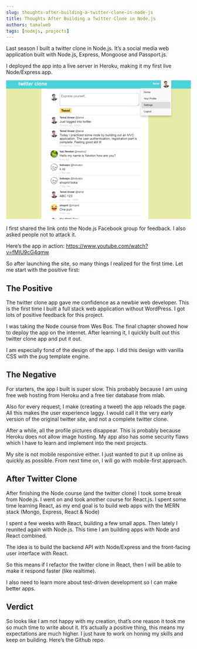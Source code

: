 ```yaml
---
slug: thoughts-after-building-a-twitter-clone-in-node-js
title: Thoughts After Building a Twitter Clone in Node.js
authors: tamalweb
tags: [nodejs, projects]
---
```


Last season I built a twitter clone in Node.js. It’s a social media web application built with Node.js, Express, Mongoose and Passport.js.

I deployed the app into a live server in Heroku, making it my first live Node/Express app.

![twitter clone](./images/1.jpg)

I first shared the link onto the Node.js Facebook group for feedback. I also asked people not to attack it.

Here’s the app in action: https://www.youtube.com/watch?v=fMIU9cG4qmw

So after launching the site, so many things I realized for the first time. Let me start with the positive first:

<!-- truncate -->

## The Positive

The twitter clone app gave me confidence as a newbie web developer. This is the first time I built a full stack web application without WordPress. I got lots of positive feedback for this project.

I was taking the Node course from Wes Bos. The final chapter showed how to deploy the app on the internet. After learning it, I quickly built out this twitter clone app and put it out.

I am especially fond of the design of the app. I did this design with vanilla CSS with the pug template engine.

## The Negative

For starters, the app I built is super slow. This probably because I am using free web hosting from Heroku and a free tier database from mlab.

Also for every request, I make (creating a tweet) the app reloads the page. All this makes the user experience laggy. I would call it the very early version of the original twitter site, and not a complete twitter clone.

After a while, all the profile pictures disappear. This is probably because Heroku does not allow image hosting. My app also has some security flaws which I have to learn and implement into the next projects.

My site is not mobile responsive either. I just wanted to put it up online as quickly as possible. From next time on, I will go with mobile-first approach.

## After Twitter Clone

After finishing the Node course (and the twitter clone) I took some break from Node.js. I went on and took another course for React.js. I spent some time learning React, as my end goal is to build web apps with the MERN stack (Mongo, Express, React & Node)

I spent a few weeks with React, building a few small apps. Then lately I reunited again with Node.js. This time I am building apps with Node and React combined.

The idea is to build the backend API with Node/Express and the front-facing user interface with React.

So this means if I refactor the twitter clone in React, then I will be able to make it respond faster (like realtime).

I also need to learn more about test-driven development so I can make better apps.

## Verdict

So looks like I am not happy with my creation, that’s one reason it took me so much time to write about it. It’s actually a positive thing, this means my expectations are much higher. I just have to work on honing my skills and keep on building. Here’s the Github repo.
